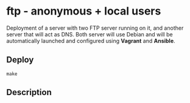 # ftp - anonymous + local users

Deployment of a server with two FTP server running on it, and another server that will act as DNS. Both server will use Debian and will be automatically launched and configured using **Vagrant** and **Ansible**.

## Deploy

`make`

## Description
